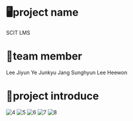 # 🖥️project name
SCIT LMS

# 👥team member
Lee Jiyun
Ye Junkyu
Jang Sunghyun
Lee Heewon

# 💁project introduce

![4](https://github.com/zzzyunyun/SCIT44-teamproject5/assets/139854197/2d31b073-13b2-46bf-a859-b95c158a6166)
![5](https://github.com/zzzyunyun/SCIT44-teamproject5/assets/139854197/241795a7-3214-4a1d-856d-00ddd7c7c71f)
![6](https://github.com/zzzyunyun/SCIT44-teamproject5/assets/139854197/37d38dc6-f8be-4948-8a63-37a4655ae96f)
![7](https://github.com/zzzyunyun/SCIT44-teamproject5/assets/139854197/c187c0c5-fa18-455e-8fab-684be65344be)
![8](https://github.com/zzzyunyun/SCIT44-teamproject5/assets/139854197/bb00092f-3b66-4abb-a4d1-eeac355b36a7)
